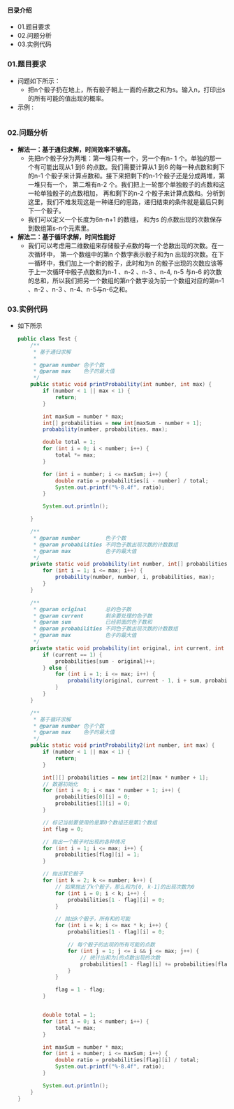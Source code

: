 #### 目录介绍
- 01.题目要求
- 02.问题分析
- 03.实例代码










### 01.题目要求
- 问题如下所示：
    - 把n个骰子扔在地上，所有骰子朝上一面的点数之和为s。输入n，打印出s 的所有可能的值出现的概率。
- 示例 :
    ```

    ```




### 02.问题分析
- **解法一：基于通归求解，时间效率不够高。**
    - 先把n个骰子分为两堆：第一堆只有一个，另一个有n- 1 个。单独的那一个有可能出现从1 到6 的点数。我们需要计算从1 到6 的每一种点数和剩下的n-1 个骰子来计算点数和。接下来把剩下的n-1个骰子还是分成两堆，第一堆只有一个， 第二堆有n-2 个。我们把上一轮那个单独骰子的点数和这一轮单独骰子的点数相加， 再和剩下的n-2 个骰子来计算点数和。分析到这里，我们不难发现这是一种递归的思路，递归结束的条件就是最后只剩下一个骰子。
    - 我们可以定义一个长度为6n-n+1 的数组， 和为s 的点数出现的次数保存到数组第s-n个元素里。
- **解法二：基于循环求解，时间性能好**
    - 我们可以考虑用二维数组来存储骰子点数的每一个总数出现的次数。在一次循环中， 第一个数组中的第n 个数字表示骰子和为n 出现的次数。在下一循环中，我们加上一个新的骰子，此时和为n 的骰子出现的次数应该等于上一次循环中骰子点数和为n-1 、n-2 、n-3 、n-4, n-5 与n-6 的次数的总和，所以我们把另一个数组的第n个数字设为前一个数组对应的第n-1 、n-2 、n-3 、n-4、n-5与n-6之和。


### 03.实例代码
- 如下所示
    ```java
    public class Test {
        /**
         * 基于通归求解
         *
         * @param number 色子个数
         * @param max    色子的最大值
         */
        public static void printProbability(int number, int max) {
            if (number < 1 || max < 1) {
                return;
            }
    
            int maxSum = number * max;
            int[] probabilities = new int[maxSum - number + 1];
            probability(number, probabilities, max);
    
            double total = 1;
            for (int i = 0; i < number; i++) {
                total *= max;
            }
    
            for (int i = number; i <= maxSum; i++) {
                double ratio = probabilities[i - number] / total;
                System.out.printf("%-8.4f", ratio);
            }
    
            System.out.println();
    
        }
    
        /**
         * @param number        色子个数
         * @param probabilities 不同色子数出现次数的计数数组
         * @param max           色子的最大值
         */
        private static void probability(int number, int[] probabilities, int max) {
            for (int i = 1; i <= max; i++) {
                probability(number, number, i, probabilities, max);
            }
        }
    
        /**
         * @param original      总的色子数
         * @param current       剩余要处理的色子数
         * @param sum           已经前面的色子数和
         * @param probabilities 不同色子数出现次数的计数数组
         * @param max           色子的最大值
         */
        private static void probability(int original, int current, int sum, int[] probabilities, int max) {
            if (current == 1) {
                probabilities[sum - original]++;
            } else {
                for (int i = 1; i <= max; i++) {
                    probability(original, current - 1, i + sum, probabilities, max);
                }
            }
        }
    
        /**
         * 基于循环求解
         * @param number 色子个数
         * @param max    色子的最大值
         */
        public static void printProbability2(int number, int max) {
            if (number < 1 || max < 1) {
                return;
            }
    
            int[][] probabilities = new int[2][max * number + 1];
            // 数据初始化
            for (int i = 0; i < max * number + 1; i++) {
                probabilities[0][i] = 0;
                probabilities[1][i] = 0;
            }
    
            // 标记当前要使用的是第0个数组还是第1个数组
            int flag = 0;
    
            // 抛出一个骰子时出现的各种情况
            for (int i = 1; i <= max; i++) {
                probabilities[flag][i] = 1;
            }
    
            // 抛出其它骰子
            for (int k = 2; k <= number; k++) {
                // 如果抛出了k个骰子，那么和为[0, k-1]的出现次数为0
                for (int i = 0; i < k; i++) {
                    probabilities[1 - flag][i] = 0;
                }
    
                // 抛出k个骰子，所有和的可能
                for (int i = k; i <= max * k; i++) {
                    probabilities[1 - flag][i] = 0;
    
                    // 每个骰子的出现的所有可能的点数
                    for (int j = 1; j <= i && j <= max; j++) {
                        // 统计出和为i的点数出现的次数
                        probabilities[1 - flag][i] += probabilities[flag][i - j];
                    }
                }
    
                flag = 1 - flag;
            }
    
    
            double total = 1;
            for (int i = 0; i < number; i++) {
                total *= max;
            }
    
            int maxSum = number * max;
            for (int i = number; i <= maxSum; i++) {
                double ratio = probabilities[flag][i] / total;
                System.out.printf("%-8.4f", ratio);
            }
    
            System.out.println();
        }
    }
    ```

















